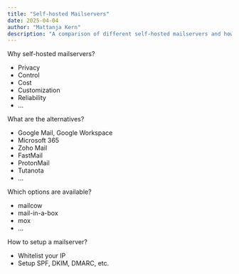 ```yaml
---
title: "Self-hosted Mailservers"
date: 2025-04-04
author: "Mattanja Kern"
description: "A comparison of different self-hosted mailservers and how to setup a mailserver"
---
```


Why self-hosted mailservers?

- Privacy
- Control
- Cost
- Customization
- Reliability
- ...

What are the alternatives?

- Google Mail, Google Workspace
- Microsoft 365
- Zoho Mail
- FastMail
- ProtonMail
- Tutanota
- ...

Which options are available?

- mailcow
- mail-in-a-box
- mox
- ...

How to setup a mailserver?

- Whitelist your IP
- Setup SPF, DKIM, DMARC, etc.
